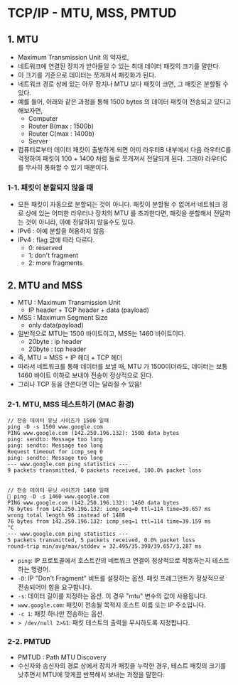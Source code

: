 # TCP/IP - MTU, MSS, PMTUD

## 1. MTU

* Maximum Transmission Unit 의 약자로,&#x20;
* 네트워크에 연결된 장치가 받아들일 수 있는 최대 데이터 패킷의 크기를 말한다.&#x20;
* 이 크기를 기준으로 데이터는 쪼개져서 패킷화가 된다.&#x20;
* 네트워크 경로 상에 있는 아무 장치나 MTU 보다 패킷이 크면, 그 패킷은 분할될 수 있다.&#x20;
* 예를 들어, 아래와 같은 과정을 통해 1500 bytes 의 데이터 패킷이 전송되고 있다고 해보자면,&#x20;
  * Computer
  * Router B(max : 1500b)
  * Router C(max : 1400b)
  * Server&#x20;
* 컴퓨터로부터 데이터 패킷이 출발하게 되면 이미 라우터B 내부에서 다음 라우터C를 걱정하여 패킷이 100 + 1400 처럼 둘로 쪼개져서 전달되게 된다. 그래야 라우터C를 무사히 통화할 수 있기 때문이다. &#x20;

### 1-1. 패킷이 분할되지 않을 때&#x20;

* 모든 패킷이 자동으로 분할되는 것이 아니다. 패킷이 분할될 수 없어서 네트워크 경로 상에 있는 어떠한 라우터나 장치의 MTU 를 초과한다면, 패킷을 분할해서 전달하는 것이 아니라, 아예 전달하지 않을수도 있다.&#x20;
* IPv6 : 아예 분할을 허용하지 않음 &#x20;
* IPv4 : flag 값에 따라 다르다.&#x20;
  * 0: reserved
  * 1: don't fragment
  * 2: more fragments&#x20;

## 2. MTU and MSS&#x20;

* MTU : Maximum Transmission Unit &#x20;
  * IP header + TCP header + data (payload)&#x20;
* MSS : Maximum Segment Size&#x20;
  * only data(payload)&#x20;
* 일반적으로 MTU는 1500 바이트이고, MSS는 1460 바이트이다.&#x20;
  * 20byte : ip header&#x20;
  * 20byte : tcp header&#x20;
* 즉, MTU = MSS + IP 헤더 + TCP 헤더&#x20;
* 따라서 네트워크를 통해 데이터를 보낼 때, MTU 가 1500이더라도, 데이터는 보통 1460 바이트 이하로 보내야 전송이 정상적으로 된다.&#x20;
* 그러나 TCP 등을 안쓴다면 이는 달라질 수 있음! &#x20;

### 2-1. MTU, MSS 테스트하기 (MAC 환경)

```shell
// 전송 데이터 유닛 사이즈가 1500 일때  
ping -D -s 1500 www.google.com
PING www.google.com (142.250.196.132): 1500 data bytes
ping: sendto: Message too long
ping: sendto: Message too long
Request timeout for icmp_seq 0
ping: sendto: Message too long
--- www.google.com ping statistics ---
9 packets transmitted, 0 packets received, 100.0% packet loss


// 전송 데이터 유닛 사이즈가 1460 일때 
 ping -D -s 1460 www.google.com
PING www.google.com (142.250.196.132): 1460 data bytes
76 bytes from 142.250.196.132: icmp_seq=0 ttl=114 time=39.657 ms
wrong total length 96 instead of 1488
76 bytes from 142.250.196.132: icmp_seq=1 ttl=114 time=39.159 ms
^C
--- www.google.com ping statistics ---
5 packets transmitted, 5 packets received, 0.0% packet loss
round-trip min/avg/max/stddev = 32.495/35.390/39.657/3.287 ms

```

* `ping`: IP 프로토콜에서 호스트간의 네트워크 연결이 정상적으로 작동하는지 테스트하는 명령어.
* `-D`: IP "Don't Fragment" 비트를 설정하는 옵션. 패킷 프레그먼트가 정상적으로 전송되어야 함을 요구합니다.
* `-s`: 데이터 길이를 지정하는 옵션. 이 경우 "mtu" 변수의 값이 사용됩니다.
* `www.google.com`: 패킷이 전송될 목적지 호스트 이름 또는 IP 주소입니다.
* `-c 1`: 패킷 하나만 전송하는 옵션.
* `> /dev/null 2>&1`: 패킷 테스트의 출력을 무시하도록 지정합니다.

### 2-2. PMTUD

* PMTUD : Path MTU Discovery&#x20;
* 수신자와 송신자의 경로 상에서 장치가 패킷을 누락한 경우, 테스트 패킷의 크기를 낮추면서 MTU에 맞게끔 반복해서 보내는 과정을 말한다.&#x20;




